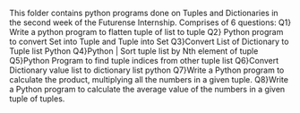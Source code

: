 This folder contains python programs done on Tuples and Dictionaries in the second week of the Futurense Internship.
Comprises of 6 questions:
Q1} Write a python program to flatten tuple of list to tuple
Q2} Python program to convert Set into Tuple and Tuple into Set
Q3}Convert List of Dictionary to Tuple list Python
Q4}Python | Sort tuple list by Nth element of tuple
Q5}Python Program to find tuple indices from other tuple list
Q6}Convert Dictionary value list to dictionary list python
Q7}Write a Python program to calculate the product, multiplying all the numbers in a given tuple.
Q8}Write a Python program to calculate the average value of the numbers in a given tuple of tuples.
